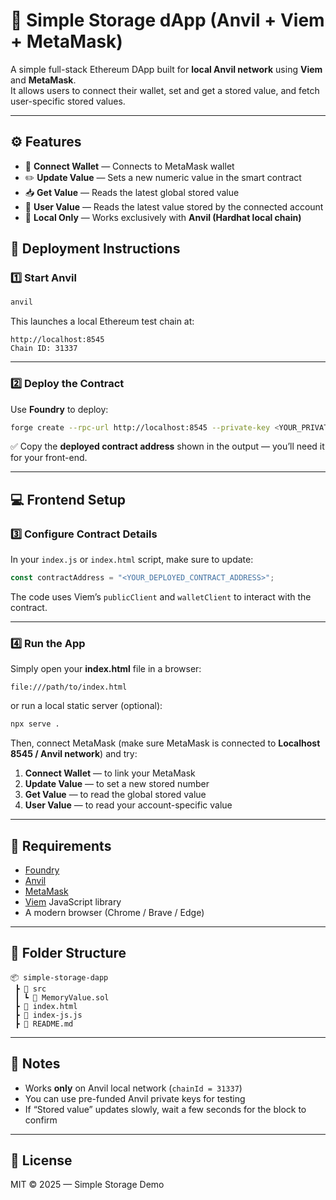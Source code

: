 # 🧠 Simple Storage dApp (Anvil + Viem + MetaMask)

A simple full-stack Ethereum DApp built for **local Anvil network** using **Viem** and **MetaMask**.  
It allows users to connect their wallet, set and get a stored value, and fetch user-specific stored values.

---

## ⚙️ Features

- 🦊 **Connect Wallet** — Connects to MetaMask wallet  
- ✏️ **Update Value** — Sets a new numeric value in the smart contract  
- 📥 **Get Value** — Reads the latest global stored value  
- 👤 **User Value** — Reads the latest value stored by the connected account  
- 🔗 **Local Only** — Works exclusively with **Anvil (Hardhat local chain)**


## 🚀 Deployment Instructions

### 1️⃣ Start Anvil

```bash
anvil
```

This launches a local Ethereum test chain at:

```
http://localhost:8545
Chain ID: 31337
```

---

### 2️⃣ Deploy the Contract

Use **Foundry** to deploy:

```bash
forge create --rpc-url http://localhost:8545 --private-key <YOUR_PRIVATE_KEY> src/SimpleStorage.sol:SimpleStorage
```

✅ Copy the **deployed contract address** shown in the output — you’ll need it for your front-end.

---

## 💻 Frontend Setup

### 3️⃣ Configure Contract Details

In your `index.js` or `index.html` script, make sure to update:

```js
const contractAddress = "<YOUR_DEPLOYED_CONTRACT_ADDRESS>";
```

The code uses Viem’s `publicClient` and `walletClient` to interact with the contract.

---

### 4️⃣ Run the App

Simply open your **index.html** file in a browser:

```
file:///path/to/index.html
```

or run a local static server (optional):

```bash
npx serve .
```

Then, connect MetaMask (make sure MetaMask is connected to **Localhost 8545 / Anvil network**) and try:

1. **Connect Wallet** — to link your MetaMask  
2. **Update Value** — to set a new stored number  
3. **Get Value** — to read the global stored value  
4. **User Value** — to read your account-specific value

---

## 🔗 Requirements

- [Foundry](https://book.getfoundry.sh/getting-started/installation)
- [Anvil](https://book.getfoundry.sh/anvil/)
- [MetaMask](https://metamask.io/)
- [Viem](https://viem.sh/) JavaScript library
- A modern browser (Chrome / Brave / Edge)

---

## 🧰 Folder Structure

```
📦 simple-storage-dapp
 ┣ 📂 src
 ┃ ┗ 📜 MemoryValue.sol
 ┣ 📜 index.html
 ┣ 📜 index-js.js
 ┣ 📜 README.md
```

---

## 🧠 Notes

- Works **only** on Anvil local network (`chainId = 31337`)
- You can use pre-funded Anvil private keys for testing
- If “Stored value” updates slowly, wait a few seconds for the block to confirm

---

## 🧾 License

MIT © 2025 — Simple Storage Demo
